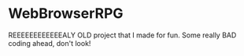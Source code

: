 # WebBrowserRPG
REEEEEEEEEEEEALY OLD project that I made for fun.
Some really BAD coding ahead, don't look!
